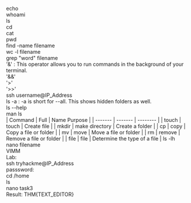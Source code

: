 echo<br>
whoami<br>
ls<br>
cd<br>
cat<br>
pwd<br>
find -name filename<br>
wc -l filename<br>
grep "word" filename<br>
'&' : This operator allows you to run commands in the background of your terminal.<br>
'&&'<br>
'>'<br>
'>>'<br>
ssh username@IP_Address<br>
ls -a : -a is short for --all. This shows hidden folders as well.<br>
ls --help<br>
man ls<br>
| Command |	Full | Name	Purpose |
| ------- | ------- | -------- |
| touch	| touch	| Create file |
| mkdir | make directory | Create a folder |
| cp | copy | Copy a file or folder |
| mv | move	| Move a file or folder |
| rm | remove | Remove a file or folder |
| file | file | Determine the type of a file |
ls -lh<br>
nano filename<br>
VIMM<br>
Lab:<br>
ssh tryhackme@IP_Address<br>
passsword:<br>
cd /home<br>
ls<br>
nano task3<br>
Result: THM{TEXT_EDITOR}<br>
